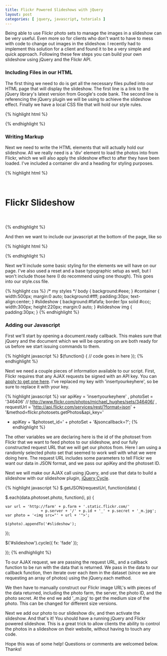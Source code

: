 ```yaml
---
title: Flickr Powered Slideshows with jQuery
layout: post
categories: [ jquery, javascript, tutorials ]
---
```


Being able to use Flickr photo sets to manage the images in a slideshow can be very useful. Even more so for clients who don't want to have to mess with code to change out images in the slideshow. I recently had to implement this solution for a client and found it to be a very simple and quick approach. Following these few steps you can build your own slideshow using jQuery and the Flickr API.

### Including Files in our HTML ###

The first thing we need to do is get all the necessary files pulled into our HTML page that will display the slideshow. The first line is a link to the jQuery library's latest version from Google's code bank. The second line is referencing the jQuery plugin we will be using to achieve the slideshow effect. Finally we have a local CSS file that will hold our style rules.

{% highlight html %}
<script src="https://ajax.googleapis.com/ajax/libs/jquery/1/jquery.min.js"></script>
<script src="js/jquery.cycle.js"></script>
<link rel="stylesheet" href="style.css" type="text/css" media="screen">
{% endhighlight %}

### Writing Markup ###

Next we need to write the HTML elements that will actually hold our slideshow. All we really need is a 'div' element to load the photos into from Flickr, which we will also apply the slideshow effect to after they have been loaded. I've included a container div and a heading for styling purposes.

{% highlight html %}
<div id="container">
  <h1>Flickr Slideshow</h1>
  <div id="slideshow">
    <!-- photos load here -->
  </div>
</div>
{% endhighlight %}
        

And then we want to include our javascript at the bottom of the page, like so

{% highlight html %}
<script src="scripts.js" language="javascript"></script>
{% endhighlight %}

Next we'll include some basic styling for the elements we will have on our page. I've also used a reset and a base typographic setup as well, but I won't include those here (I do recommend using one though). This goes into our style.css file.
  
{% highlight css %}
/* my styles */
body { background:#eee; }
#container {
  width:500px;
  margin:0 auto;
  background:#fff;
  padding:30px;
  text-align:center;
}
#slideshow {
  background:#fafafa;
  border:1px solid #ccc;
  width:300px;
  height:220px;
  margin:0 auto;
}
#slideshow img { padding:30px; }
{% endhighlight %}

### Adding our Javascript ###

First we'll start by opening a document.ready callback. This makes sure that jQuery and the document which we will be operating on are both ready for us before we start issuing commands to them.

{% highlight javascript %}
$(function() {
  // code goes in here
});
{% endhighlight %}
  
Next we need a couple pieces of information available to our script. First, Flickr requires that any AJAX requests be signed with an API key. You can [apply to get one here][1]. I've replaced my key with 'insertyourkeyhere', so be sure to replace it with your key.

{% highlight javascript %}
var apiKey = 'insertyourkeyhere'
  , photoSet = '346406' // http://www.flickr.com/photos/michael_hughes/sets/346406/
  , requestUrl = 'http://api.flickr.com/services/rest/?format=json'
                 + '&method=flickr.photosets.getPhotos&api_key=' 
  + apiKey + '&photoset_id=' + photoSet + '&jsoncallback=?';
{% endhighlight %}

The other variables we are declaring here is the id of the photoset from Flickr that we want to feed photos to our slideshow, and our fully constructed request URL that we will get our photos from. Here I am using a randomly selected photo set that seemed to work well with what we were doing here. The request URL includes some parameters to tell Flickr we want our data in JSON format, and we pass our apiKey and the photoset ID.

Next we will make our AJAX call using jQuery, and use that data to build a slideshow with our slideshow plugin, [jQuery Cycle][2].

{% highlight javascript %}
$.getJSON(requestUrl, function(data) {

  $.each(data.photoset.photo, function(i, p) {

    var url = 'http://farm' + p.farm + '.static.flickr.com/'
			        + p.server + '/' + p.id + '_' + p.secret + '_m.jpg';
    var photo = '<img src="' + url + '">';

    $(photo).appendTo('#slideshow');

  });

  $('#slideshow').cycle({ fx: 'fade' });

});
{% endhighlight %}

To our AJAX request, we are passing the request URL, and a callback function to be run with the data that is returned. We pass in the data to our callback function, then iterate over each item in the dataset (since we are requesting an array of photos) using the jQuery.each method.

We then have to manually construct our Flickr image URL's with pieces of the data returned, including the photo farm, the server, the photo ID, and the photo secret. At the end we add '_m.jpg' to get the medium size of the photo. This can be changed for different size versions.

Next we add our photo to our slideshow div, and then activate the slideshow. And that's it! You should have a running jQuery and Flickr powered slideshow. This is a great trick to allow clients the ability to control the photos in a slideshow on their website, without having to touch any code.

Hope this was of some help! Questions or comments are welcomed below. Thanks!

[1]: http://www.flickr.com/services/api/misc.api_keys.html
[2]: http://jquery.malsup.com/cycle/
